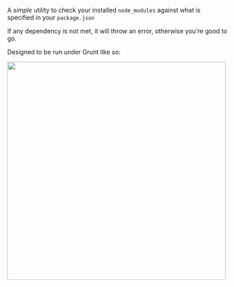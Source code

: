 A _simple_ utility to check your installed `node_modules` against what is specified in your `package.json`

If any dependency is not met, it will throw an error, otherwise you're good to go.

Designed to be run under Grunt like so:

<img src="http://i.imgur.com/nH7dPVf.png" data-canonical-src="http://i.imgur.com/nH7dPVf.png" width="500" />
